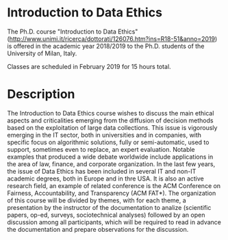 # Introduction to Data Ethics
The Ph.D. course "Introduction to Data Ethics" (http://www.unimi.it/ricerca/dottorati/126076.htm?ins=R18-51&anno=2019) is offered in the academic year 2018/2019 to the Ph.D. students of the University of Milan, Italy.

Classes are scheduled in February 2019 for 15 hours total.

# Description
The Introduction to Data Ethics course wishes to discuss the main ethical aspects and criticalities emerging from the diffusion of decision methods based on the exploitation of large data collections. This issue is vigorously emerging in the IT sector, both in universities and in companies, with specific focus on algorithmic solutions, fully or semi-automatic, used to support, sometimes even to replace, an expert evaluation. Notable examples that produced a wide debate worldwide include applications in the area of law, finance, and corporate organization. In the last few years, the issue of Data Ethics has been included in several IT and non-IT academic degrees, both in Europe and in thre USA. It is also an active research field, an example of related conference is the ACM Conference on Fairness, Accountability, and Transparency (ACM FAT*). The organization of this course will be divided by themes, with for each theme, a presentation by the instructor of the documentation to analize (scientific papers, op-ed, surveys, sociotechnical analyses) followed by an open discussion among all participants, which will be required to read in advance the documentation and prepare observations for the discussion.

